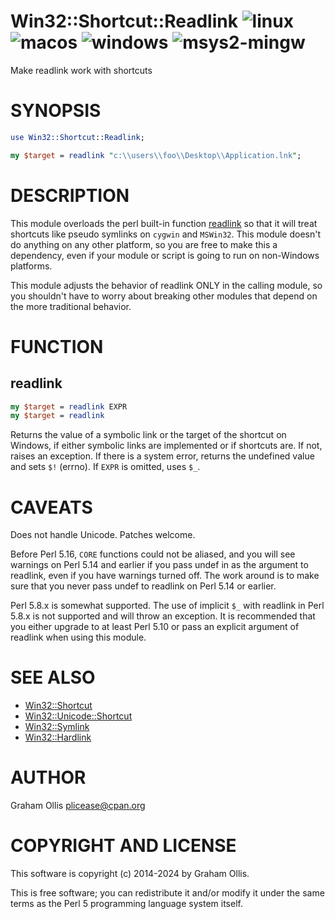 # Win32::Shortcut::Readlink ![linux](https://github.com/uperl/Win32-Shortcut-Readlink/workflows/linux/badge.svg) ![macos](https://github.com/uperl/Win32-Shortcut-Readlink/workflows/macos/badge.svg) ![windows](https://github.com/uperl/Win32-Shortcut-Readlink/workflows/windows/badge.svg) ![msys2-mingw](https://github.com/uperl/Win32-Shortcut-Readlink/workflows/msys2-mingw/badge.svg)

Make readlink work with shortcuts

# SYNOPSIS

```perl
use Win32::Shortcut::Readlink;

my $target = readlink "c:\\users\\foo\\Desktop\\Application.lnk";
```

# DESCRIPTION

This module overloads the perl built-in function [readlink](https://metacpan.org/pod/perlfunc#readlink)
so that it will treat shortcuts like pseudo symlinks on `cygwin` and `MSWin32`.
This module doesn't do anything on any other platform, so you are free to make
this a dependency, even if your module or script is going to run on non-Windows
platforms.

This module adjusts the behavior of readlink ONLY in the calling module, so
you shouldn't have to worry about breaking other modules that depend on the
more traditional behavior.

# FUNCTION

## readlink

```perl
my $target = readlink EXPR
my $target = readlink
```

Returns the value of a symbolic link or the target of the shortcut on Windows,
if either symbolic links are implemented or if shortcuts are.  If not, raises an
exception.  If there is a system error, returns the undefined value and sets
`$!` (errno). If `EXPR` is omitted, uses `$_`.

# CAVEATS

Does not handle Unicode.  Patches welcome.

Before Perl 5.16, `CORE` functions could not be aliased, and you will see warnings
on Perl 5.14 and earlier if you pass undef in as the argument to readlink, even if
you have warnings turned off.  The work around is to make sure that you never pass
undef to readlink on Perl 5.14 or earlier.

Perl 5.8.x is somewhat supported.  The use of implicit `$_` with readlink in
Perl 5.8.x is not supported and will throw an exception.  It is recommended that
you either upgrade to at least Perl 5.10 or pass an explicit argument of readlink
when using this module.

# SEE ALSO

- [Win32::Shortcut](https://metacpan.org/pod/Win32::Shortcut)
- [Win32::Unicode::Shortcut](https://metacpan.org/pod/Win32::Unicode::Shortcut)
- [Win32::Symlink](https://metacpan.org/pod/Win32::Symlink)
- [Win32::Hardlink](https://metacpan.org/pod/Win32::Hardlink)

# AUTHOR

Graham Ollis <plicease@cpan.org>

# COPYRIGHT AND LICENSE

This software is copyright (c) 2014-2024 by Graham Ollis.

This is free software; you can redistribute it and/or modify it under
the same terms as the Perl 5 programming language system itself.
